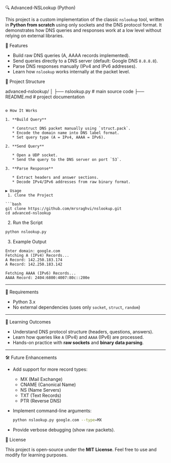 🔍 Advanced-NSLookup (Python)

This project is a custom implementation of the classic `nslookup` tool, written in **Python from scratch** using only sockets and the DNS protocol format.
It demonstrates how DNS queries and responses work at a low level without relying on external libraries.

 🚀 Features

* Build raw DNS queries (A, AAAA records implemented).
* Send queries directly to a DNS server (default: Google DNS `8.8.8.8`).
* Parse DNS responses manually (IPv4 and IPv6 addresses).
* Learn how `nslookup` works internally at the packet level.

 📂 Project Structure

advanced-nslookup/
│
├── nslookup.py   # main source code
├── README.md     # project documentation
```

⚙️ How It Works

1. **Build Query**

   * Construct DNS packet manually using `struct.pack`.
   * Encode the domain name into DNS label format.
   * Set query type (A = IPv4, AAAA = IPv6).

2. **Send Query**

   * Open a UDP socket.
   * Send the query to the DNS server on port `53`.

3. **Parse Response**

   * Extract headers and answer sections.
   * Decode IPv4/IPv6 addresses from raw binary format.

▶️ Usage
 1. Clone the Project

```bash
git clone https://github.com/mrsraghvi/nslookup.git
cd advanced-nslookup
```

2. Run the Script

```bash
python nslookup.py
```

3. Example Output

```
Enter domain: google.com
Fetching A (IPv4) Records...
A Record: 142.250.183.174
A Record: 142.250.183.142

Fetching AAAA (IPv6) Records...
AAAA Record: 2404:6800:4007:80c::200e
```

---

🔧 Requirements

* Python 3.x
* No external dependencies (uses only `socket`, `struct`, `random`)

---

📖 Learning Outcomes

* Understand DNS protocol structure (headers, questions, answers).
* Learn how queries like `A` (IPv4) and `AAAA` (IPv6) are processed.
* Hands-on practice with **raw sockets** and **binary data parsing**.

---

🛠️ Future Enhancements

* Add support for more record types:

  * MX (Mail Exchange)
  * CNAME (Canonical Name)
  * NS (Name Servers)
  * TXT (Text Records)
  * PTR (Reverse DNS)
* Implement command-line arguments:

  ```bash
  python nslookup.py google.com --type=MX
  ```
* Provide verbose debugging (show raw packets).

📜 License

This project is open-source under the **MIT License**.
Feel free to use and modify for learning purposes.
